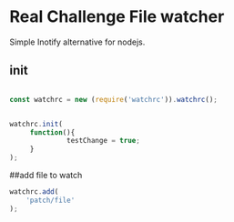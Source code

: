 # Real Challenge File watcher


Simple Inotify alternative for nodejs.



## init

```javascript

const watchrc = new (require('watchrc')).watchrc();


watchrc.init(
     function(){
              testChange = true;
     }
);

```



##add file to watch

```javascript
watchrc.add(
    'patch/file'
);

```


